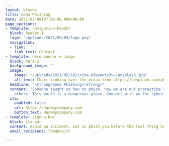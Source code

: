 ```yaml
---
layout: blocks
title: Gone Phishing
date: 2021-05-08T07:00:00.000+00:00
page_sections:
- template: navigation-header
  block: header-1
  logo: "/uploads/2021/05/09/logo.png"
  navigation:
  - link: ''
    link_text: Contact
- template: hero-banner-w-image
  block: hero-2
  background_image: ''
  image:
    image: "/uploads/2021/05/10/irina-8feynw1s3vu-unsplash.jpg"
    alt_text: Chair looking over the ocean from https://unsplash.com/photos/8feynW1s3VU
  headline: "<strong>Gone Phishing</strong>"
  content: 'Someone taught us how to phish, now we are out protecting the safety of
    others. This world is a dangerous place. Connect with us for cybersecurity help. '
  cta:
    enabled: false
    url: https://hackmycompany.com
    button_text: HackMyCompany.com
- template: signup-bar
  block: cta-bar
  content: Avoid an incident. Let us phish you before the real thing happens.
  email_recipient: f/mqkwpjvl

---
```

